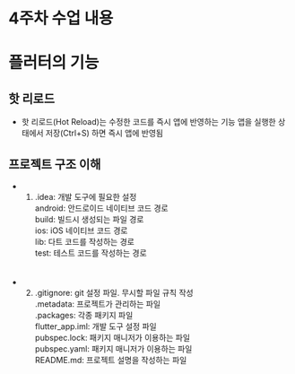 4주차 수업 내용
=======================

# 플러터의 기능

## 핫 리로드
  - 핫 리로드(Hot Reload)는 수정한 코드를 즉시 앱에 반영하는 기능
    앱을 실행한 상태에서 저장(Ctrl+S) 하면 즉시 앱에 반영됨

## 프로젝트 구조 이해
  - 1) .idea: 개발 도구에 필요한 설정<br/>
        android: 안드로이드 네이티브 코드 경로<br/>
        build: 빌드시 생성되는 파일 경로<br/>
        ios: iOS 네이티브 코드 경로<br/>
        lib: 다트 코드를 작성하는 경로<br/>
        test: 테스트 코드를 작성하는 경로<br/>
	<br/><br/>
  - 2) .gitignore: git 설정 파일. 무시할 파일 규칙 작성<br/>
       .metadata: 프로젝트가 관리하는 파일<br/>
       .packages: 각종 패키지 파일<br/>
	flutter_app.iml: 개발 도구 설정 파일<br/>
	pubspec.lock: 패키지 매니저가 이용하는 파일<br/>
	pubspec.yaml: 패키지 매니저가 이용하는 파일<br/>
	README.md: 프로젝트 설명을 작성하는 파일<br/>


